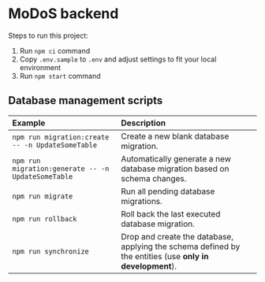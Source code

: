 # MoDoS backend

Steps to run this project:

1. Run `npm ci` command
2. Copy `.env.sample` to `.env` and adjust settings to fit your local environment
3. Run `npm start` command

## Database management scripts

Example                                            | Description
:------------------------------------------------- | :-------------------------------------------------------------------------------------------------------
`npm run migration:create -- -n UpdateSomeTable`   | Create a new blank database migration.
`npm run migration:generate -- -n UpdateSomeTable` | Automatically generate a new database migration based on schema changes.
`npm run migrate`                                  | Run all pending database migrations.
`npm run rollback`                                 | Roll back the last executed database migration.
`npm run synchronize`                              | Drop and create the database, applying the schema defined by the entities (use **only in development**).
